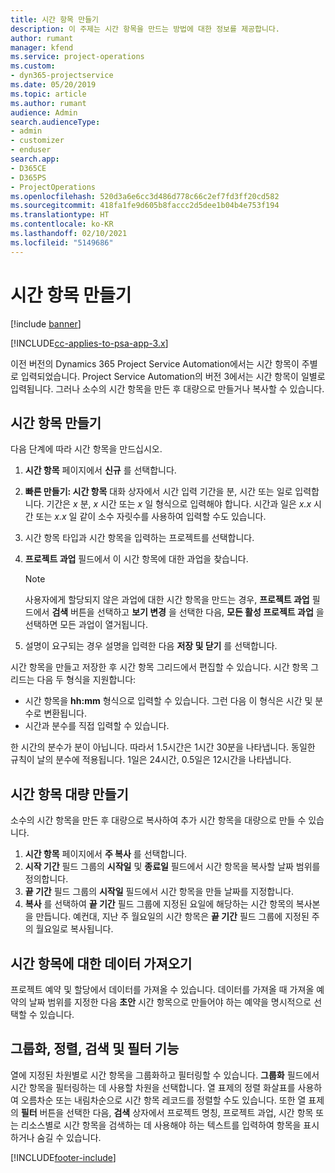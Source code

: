 ```yaml
---
title: 시간 항목 만들기
description: 이 주제는 시간 항목을 만드는 방법에 대한 정보를 제공합니다.
author: rumant
manager: kfend
ms.service: project-operations
ms.custom:
- dyn365-projectservice
ms.date: 05/20/2019
ms.topic: article
ms.author: rumant
audience: Admin
search.audienceType:
- admin
- customizer
- enduser
search.app:
- D365CE
- D365PS
- ProjectOperations
ms.openlocfilehash: 520d3a6e6cc3d486d778c66c2ef7fd3ff20cd582
ms.sourcegitcommit: 418fa1fe9d605b8faccc2d5dee1b04b4e753f194
ms.translationtype: HT
ms.contentlocale: ko-KR
ms.lasthandoff: 02/10/2021
ms.locfileid: "5149686"
---
```

# <a name="create-time-entries"></a>시간 항목 만들기

[!include [banner](../includes/psa-now-project-operations.md)]

[!INCLUDE[cc-applies-to-psa-app-3.x](../includes/cc-applies-to-psa-app-3x.md)]

이전 버전의 Dynamics 365 Project Service Automation에서는 시간 항목이 주별로 입력되었습니다. Project Service Automation의 버전 3에서는 시간 항목이 일별로 입력됩니다. 그러나 소수의 시간 항목을 만든 후 대량으로 만들거나 복사할 수 있습니다.

## <a name="create-a-time-entry"></a>시간 항목 만들기

다음 단계에 따라 시간 항목을 만드십시오.

1. **시간 항목** 페이지에서 **신규** 를 선택합니다.
2. **빠른 만들기: 시간 항목** 대화 상자에서 시간 입력 기간을 분, 시간 또는 일로 입력합니다. 기간은 *x* 분, *x* 시간 또는 *x* 일 형식으로 입력해야 합니다. 시간과 일은 *x.x* 시간 또는 *x.x* 일 같이 소수 자릿수를 사용하여 입력할 수도 있습니다.
3. 시간 항목 타입과 시간 항목을 입력하는 프로젝트를 선택합니다.
4. **프로젝트 과업** 필드에서 이 시간 항목에 대한 과업을 찾습니다.

    > [!NOTE]
    > 사용자에게 할당되지 않은 과업에 대한 시간 항목을 만드는 경우, **프로젝트 과업** 필드에서 **검색** 버튼을 선택하고 **보기 변경** 을 선택한 다음, **모든 활성 프로젝트 과업** 을 선택하면 모든 과업이 열거됩니다.

5. 설명이 요구되는 경우 설명을 입력한 다음 **저장 및 닫기** 를 선택합니다.

시간 항목을 만들고 저장한 후 시간 항목 그리드에서 편집할 수 있습니다. 시간 항목 그리드는 다음 두 형식을 지원합니다:

- 시간 항목을 **hh:mm** 형식으로 입력할 수 있습니다. 그런 다음 이 형식은 시간 및 분수로 변환됩니다.
- 시간과 분수를 직접 입력할 수 있습니다.

한 시간의 분수가 분이 아닙니다. 따라서 1.5시간은 1시간 30분을 나타냅니다. 동일한 규칙이 날의 분수에 적용됩니다. 1일은 24시간, 0.5일은 12시간을 나타냅니다.

## <a name="bulk-create-time-entries"></a>시간 항목 대량 만들기

소수의 시간 항목을 만든 후 대량으로 복사하여 추가 시간 항목을 대량으로 만들 수 있습니다.

1. **시간 항목** 페이지에서 **주 복사** 를 선택합니다.
2. **시작 기간** 필드 그룹의 **시작일** 및 **종료일** 필드에서 시간 항목을 복사할 날짜 범위를 정의합니다.
3. **끝 기간** 필드 그룹의 **시작일** 필드에서 시간 항목을 만들 날짜를 지정합니다.
4. **복사** 를 선택하여 **끝 기간** 필드 그룹에 지정된 요일에 해당하는 시간 항목의 복사본을 만듭니다. 예컨대, 지난 주 월요일의 시간 항목은 **끝 기간** 필드 그룹에 지정된 주의 월요일로 복사됩니다.

## <a name="import-data-for-time-entries"></a>시간 항목에 대한 데이터 가져오기

프로젝트 예약 및 할당에서 데이터를 가져올 수 있습니다. 데이터를 가져올 때 가져올 예약의 날짜 범위를 지정한 다음 **초안** 시간 항목으로 만들어야 하는 예약을 명시적으로 선택할 수 있습니다.

## <a name="group-by-sort-search-and-filter-capabilities"></a>그룹화, 정렬, 검색 및 필터 기능

열에 지정된 차원별로 시간 항목을 그룹화하고 필터링할 수 있습니다. **그룹화** 필드에서 시간 항목을 필터링하는 데 사용할 차원을 선택합니다. 열 표제의 정렬 화살표를 사용하여 오름차순 또는 내림차순으로 시간 항목 레코드를 정렬할 수도 있습니다. 또한 열 표제의 **필터** 버튼을 선택한 다음, **검색** 상자에서 프로젝트 명칭, 프로젝트 과업, 시간 항목 또는 리소스별로 시간 항목을 검색하는 데 사용해야 하는 텍스트를 입력하여 항목을 표시하거나 숨길 수 있습니다.


[!INCLUDE[footer-include](../includes/footer-banner.md)]